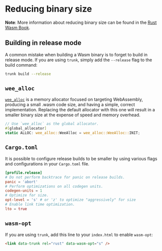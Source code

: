 # Reducing binary size

**Note**: More information about reducing binary size can be found in the
[Rust Wasm Book](https://rustwasm.github.io/book/reference/code-size.html#optimizing-builds-for-code-size).

## Building in release mode

A common mistake when building a Wasm binary is to forget to build in release mode. If you are using
`trunk`, simply add the `--release` flag to the build command:

```bash
trunk build --release
```

## `wee_alloc`

[`wee_alloc`](https://github.com/rustwasm/wee_alloc) is a memory allocator focused on targeting
WebAssembly, producing a small .wasm code size, and having a simple, correct implementation.
Replacing the default allocator with this one will result in a smaller binary size at the expense of
speed and memory overhead.

```rust
// Use `wee_alloc` as the global allocator.
#[global_allocator]
static ALLOC: wee_alloc::WeeAlloc = wee_alloc::WeeAlloc::INIT;
```

## `Cargo.toml`

It is possible to configure release builds to be smaller by using various flags and configurations
in your `Cargo.toml` file.

```toml
[profile.release]
# Do not perform backtrace for panic on release builds.
panic = 'abort'
# Perform optimizations on all codegen units.
codegen-units = 1
# Optimize for size.
opt-level = 's' # or 'z' to optimize "aggressively" for size
# Enable link time optimization.
lto = true
```

## `wasm-opt`

If you are using `trunk`, add this line to your `index.html` to enable `wasm-opt`:

```html
<link data-trunk rel="rust" data-wasm-opt="s" />
```
